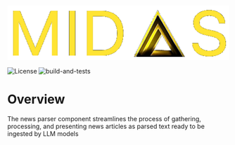 <p align="center">
  <img src="docs/assets/midas_logo.png">
</p>

![License](https://img.shields.io/badge/License-Apache%202.0-blue)
![build-and-tests](https://github.com/OWNER/REPOSITORY/actions/workflows/build-and-tests.yaml/badge.svg)

# Overview
The news parser component streamlines the process of gathering, processing, and presenting news articles as parsed text ready to be ingested by LLM models